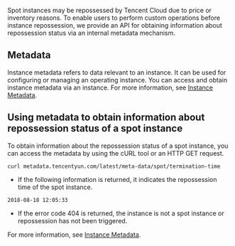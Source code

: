 
Spot instances may be repossessed by Tencent Cloud due to price or inventory reasons. To enable users to perform custom operations before instance repossession, we provide an API for obtaining information about repossession status via an internal metadata mechanism.

## Metadata
Instance metadata refers to data relevant to an instance. It can be used for configuring or managing an operating instance. You can access and obtain instance metadata via an instance. For more information, see [Instance Metadata](http://intl.cloud.tencent.com/document/product/213/4934).


## Using metadata to obtain information about repossession status of a spot instance
To obtain information about the repossession status of a spot instance, you can access the metadata by using the cURL tool or an HTTP GET request.
```
curl metadata.tencentyun.com/latest/meta-data/spot/termination-time
```
- If the following information is returned, it indicates the repossession time of the spot instance.
```
2018-08-18 12:05:33
```
- If the error code 404 is returned, the instance is not a spot instance or repossession has not been triggered.

For more information, see [Instance Metadata](http://intl.cloud.tencent.com/document/product/213/4934).
